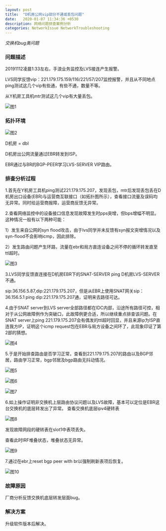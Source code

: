 ```yaml
---
layout: post
title:  "D机房公网vip部分不通或丢包问题"
date:   2020-01-07 11:34:36 +0530
description: 网络问题排查案例分析
categories: NetworkIssue NetworkTroubleshooting
---
```


_交换机bug类问题_

### 问题描述

20191112凌晨1:33左右，手浪业务监控及LVS接连产生报警。

LVS同学反馈vip：221.179.175.159/116/221/57/207监控报警，并且从不同地点ping测试这几个vip有些通，有些不通，数量不等。

从Y机房工具机mtr测试这几个vip有大量丢包。

![图1](https://raw.githubusercontent.com/NetprogDong/image_repo/master/image_blog/9CB60909-FD8F-415C-8324-B7893DD2DDC8.png "图1")

### 拓扑环境

![图2](https://raw.githubusercontent.com/NetprogDong/image_repo/master/image_blog/2BCFC0A8-3916-406F-9FA3-9A8CD4413AB9.png "图2")

D机房 = dbl

D机房出公网流量通过EBR转发到ISP。

EBR通过与BR的BGP-PEER学习LVS-SERVER VIP路由。

### 排查分析过程

1.首先在Y机房工具机ping测试221.179.175.207，发现丢包，mtr后发现丢包丢在D机房出口设备(EBR)与运营商互联接口（如拓扑图所示），查看接口流量及误码均无异常。同时给运营商报障，运营商反馈无异常。

2.查看网络监控中的设备接口信息发现故障发生时pps突增，但bps增幅不明显。这种情况一般有以下两种可能：

1）发生来自公网的syn flood攻击，由于lvs同学并未反馈有syn报文突增情况以及syn-flood不会影响icmp，因此排除。

2）发生路由问题产生环路，流量在ebr和局方直连设备之间不停的循环转发直至ttl超时。

![图3](https://raw.githubusercontent.com/NetprogDong/image_repo/master/image_blog/98241BC0-35F5-4C2F-907F-96EE0EC95AD0.png "图3")

3.LVS同学反馈直连接在D机房EBR下的SNAT-SERVER ping D机房LVS-SERVER不通。

sip:36.156.5.87,dip:221.179.175.207，但是从EBR上使用SNAT网关sip：36.156.5.1 ping dip:221.179.175.207通，证明来去路径可达。

4.由于SNAT server到LVS server全部路径都在IDC内部，沿途所有路径可控，相对于从公网故障例作为突破口，此故障例更合适，所以继续重点排查该问题。在SNAT server上ping 221.179.175.207会有偶发的ttl超时回显，并且来源ip为ISP直连我方IP，证明这个icmp request包在EBR与局方设备之间环了，此现象印证了第2部的猜想。

![图4](https://raw.githubusercontent.com/NetprogDong/image_repo/master/image_blog/BA08B1CB-668C-495C-BE00-F0F863C0E39C.png "图4")

5.于是开始排查路由是否学习正常，查看到221.179.175.207的路由以及BGP邻居，路由学习正常，bgp邻居及bgp路由无抖动情况。

![图5](https://raw.githubusercontent.com/NetprogDong/image_repo/master/image_blog/FAB4E9A8-EBDB-4B7E-B105-1237E57EC64E.png "图5")

![图6](https://raw.githubusercontent.com/NetprogDong/image_repo/master/image_blog/3DD102D6-1618-4121-8F18-81799508CEB1.png "图6")

![图7](https://raw.githubusercontent.com/NetprogDong/image_repo/master/image_blog/148C4393-C361-4F59-AFD9-7FAEDFFE6AAF.png "图7")

6.如上操作证明非交换机上层路由协议问题以及LVS故障，基本可以定位是EBR这台交换机的底层转发出了异常。
查看交换机底层ipv4硬转表

![图8](https://raw.githubusercontent.com/NetprogDong/image_repo/master/image_blog/C6AC8722-39E9-4500-A6B5-E630168C2AF0.png "图8")

发现故障网段的硬转表在slot1中表项丢失。

查看此时IRF堆叠状态，堆叠状态无异常。

![图9](https://raw.githubusercontent.com/NetprogDong/image_repo/master/image_blog/65FD175F-B637-4816-8027-6062CDC96868.png "图9")

7.通过在ebr上reset bgp peer with br以强制刷新表项后恢复。

![图10](https://raw.githubusercontent.com/NetprogDong/image_repo/master/image_blog/CD94825E-A10E-4BFE-BB4B-2F60E4F7990F.png "图10")

### 故障原因

厂商分析反馈交换机底层转发层面bug。

### 解决方案

升级软件版本后解决。
